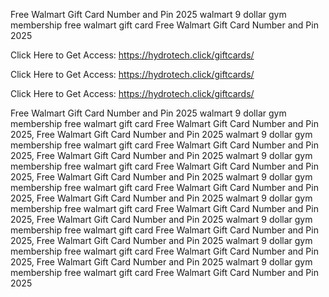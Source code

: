 Free Walmart Gift Card Number and Pin 2025 walmart 9 dollar gym membership free walmart gift card Free Walmart Gift Card Number and Pin 2025

Click Here to Get Access: https://hydrotech.click/giftcards/

Click Here to Get Access: https://hydrotech.click/giftcards/

Click Here to Get Access: https://hydrotech.click/giftcards/

Free Walmart Gift Card Number and Pin 2025 walmart 9 dollar gym membership free walmart gift card Free Walmart Gift Card Number and Pin 2025, Free Walmart Gift Card Number and Pin 2025 walmart 9 dollar gym membership free walmart gift card Free Walmart Gift Card Number and Pin 2025, Free Walmart Gift Card Number and Pin 2025 walmart 9 dollar gym membership free walmart gift card Free Walmart Gift Card Number and Pin 2025, Free Walmart Gift Card Number and Pin 2025 walmart 9 dollar gym membership free walmart gift card Free Walmart Gift Card Number and Pin 2025, Free Walmart Gift Card Number and Pin 2025 walmart 9 dollar gym membership free walmart gift card Free Walmart Gift Card Number and Pin 2025, Free Walmart Gift Card Number and Pin 2025 walmart 9 dollar gym membership free walmart gift card Free Walmart Gift Card Number and Pin 2025, Free Walmart Gift Card Number and Pin 2025 walmart 9 dollar gym membership free walmart gift card Free Walmart Gift Card Number and Pin 2025, Free Walmart Gift Card Number and Pin 2025 walmart 9 dollar gym membership free walmart gift card Free Walmart Gift Card Number and Pin 2025
